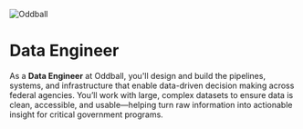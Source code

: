 ![Oddball](https://oddball.io/wp-content/uploads/2024/01/Oddball-Logo-High-Res.png)

# Data Engineer

As a **Data Engineer** at Oddball, you'll design and build the pipelines, systems, and infrastructure that enable data-driven decision making across federal agencies. You’ll work with large, complex datasets to ensure data is clean, accessible, and usable—helping turn raw information into actionable insight for critical government programs.